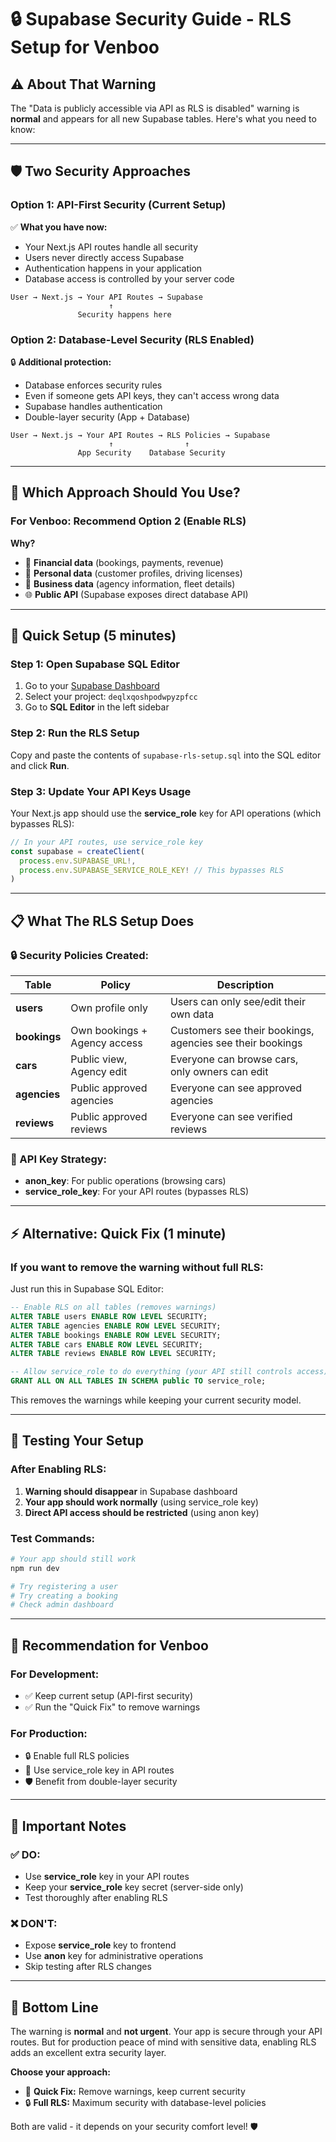 # 🔒 Supabase Security Guide - RLS Setup for Venboo

## ⚠️ **About That Warning**

The "Data is publicly accessible via API as RLS is disabled" warning is **normal** and appears for all new Supabase tables. Here's what you need to know:

---

## 🛡️ **Two Security Approaches**

### **Option 1: API-First Security (Current Setup)**
✅ **What you have now:**
- Your Next.js API routes handle all security
- Users never directly access Supabase
- Authentication happens in your application
- Database access is controlled by your server code

```
User → Next.js → Your API Routes → Supabase
                      ↑
               Security happens here
```

### **Option 2: Database-Level Security (RLS Enabled)**  
🔒 **Additional protection:**
- Database enforces security rules
- Even if someone gets API keys, they can't access wrong data
- Supabase handles authentication
- Double-layer security (App + Database)

```
User → Next.js → Your API Routes → RLS Policies → Supabase
                      ↑                ↑
               App Security    Database Security
```

---

## 🤔 **Which Approach Should You Use?**

### **For Venboo: Recommend Option 2 (Enable RLS)**

**Why?**
- 🏦 **Financial data** (bookings, payments, revenue)
- 👥 **Personal data** (customer profiles, driving licenses)  
- 🔐 **Business data** (agency information, fleet details)
- 🌐 **Public API** (Supabase exposes direct database API)

---

## 🚀 **Quick Setup (5 minutes)**

### **Step 1: Open Supabase SQL Editor**
1. Go to your [Supabase Dashboard](https://supabase.com/dashboard)
2. Select your project: `deqlxqoshpodwpyzpfcc`
3. Go to **SQL Editor** in the left sidebar

### **Step 2: Run the RLS Setup**
Copy and paste the contents of `supabase-rls-setup.sql` into the SQL editor and click **Run**.

### **Step 3: Update Your API Keys Usage**
Your Next.js app should use the **service_role** key for API operations (which bypasses RLS):

```typescript
// In your API routes, use service_role key
const supabase = createClient(
  process.env.SUPABASE_URL!,
  process.env.SUPABASE_SERVICE_ROLE_KEY! // This bypasses RLS
)
```

---

## 📋 **What The RLS Setup Does**

### **🔒 Security Policies Created:**

| Table | Policy | Description |
|-------|--------|-------------|
| **users** | Own profile only | Users can only see/edit their own data |
| **bookings** | Own bookings + Agency access | Customers see their bookings, agencies see their bookings |
| **cars** | Public view, Agency edit | Everyone can browse cars, only owners can edit |
| **agencies** | Public approved agencies | Everyone can see approved agencies |
| **reviews** | Public approved reviews | Everyone can see verified reviews |

### **🔑 API Key Strategy:**
- **anon_key**: For public operations (browsing cars)
- **service_role_key**: For your API routes (bypasses RLS)

---

## ⚡ **Alternative: Quick Fix (1 minute)**

### **If you want to remove the warning without full RLS:**

Just run this in Supabase SQL Editor:
```sql
-- Enable RLS on all tables (removes warnings)
ALTER TABLE users ENABLE ROW LEVEL SECURITY;
ALTER TABLE agencies ENABLE ROW LEVEL SECURITY;
ALTER TABLE bookings ENABLE ROW LEVEL SECURITY;
ALTER TABLE cars ENABLE ROW LEVEL SECURITY;
ALTER TABLE reviews ENABLE ROW LEVEL SECURITY;

-- Allow service_role to do everything (your API still controls access)
GRANT ALL ON ALL TABLES IN SCHEMA public TO service_role;
```

This removes the warnings while keeping your current security model.

---

## 🧪 **Testing Your Setup**

### **After Enabling RLS:**

1. **Warning should disappear** in Supabase dashboard
2. **Your app should work normally** (using service_role key)
3. **Direct API access should be restricted** (using anon key)

### **Test Commands:**
```bash
# Your app should still work
npm run dev

# Try registering a user
# Try creating a booking
# Check admin dashboard
```

---

## 🎯 **Recommendation for Venboo**

### **For Development:**
- ✅ Keep current setup (API-first security)
- ✅ Run the "Quick Fix" to remove warnings

### **For Production:**
- 🔒 Enable full RLS policies 
- 🔑 Use service_role key in API routes
- 🛡️ Benefit from double-layer security

---

## 🚨 **Important Notes**

### **✅ DO:**
- Use **service_role** key in your API routes
- Keep your **service_role** key secret (server-side only)
- Test thoroughly after enabling RLS

### **❌ DON'T:**
- Expose **service_role** key to frontend
- Use **anon** key for administrative operations
- Skip testing after RLS changes

---

## 🎯 **Bottom Line**

The warning is **normal** and **not urgent**. Your app is secure through your API routes. But for production peace of mind with sensitive data, enabling RLS adds an excellent extra security layer.

**Choose your approach:**
- 🚀 **Quick Fix:** Remove warnings, keep current security
- 🔒 **Full RLS:** Maximum security with database-level policies

Both are valid - it depends on your security comfort level! 🛡️
